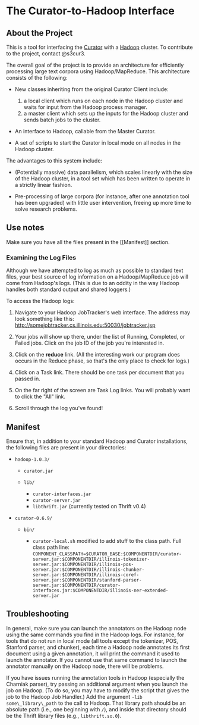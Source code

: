 <!-- -*-Markdown-*- -->

The Curator-to-Hadoop Interface
========================================

About the Project
----------------------------------------

This is a tool for interfacing the [Curator](http://cogcomp.cs.illinois.edu/trac/wiki/Curator) with a [Hadoop](http://hadoop.apache.org/) cluster. To contribute to the project, contact @s3cur3.

The overall goal of the project is to provide an architecture for efficiently processing large text corpora using Hadoop/MapReduce. This architecture consists of the following:

* New classes inheriting from the original Curator Client include:  
    1. a local client which runs on each node in the Hadoop cluster and waits for input from the Hadoop process manager.
    2. a master client which sets up the inputs for the Hadoop cluster and sends batch jobs to the cluster.
	
* An interface to Hadoop, callable from the Master Curator.

* A set of scripts to start the Curator in local mode on all nodes in the Hadoop cluster.

The advantages to this system include:

* (Potentially massive) data parallelism, which scales linearly with the size of the Hadoop cluster, in a tool set which has been written to operate in a strictly linear fashion.

* Pre-processing of large corpora (for instance, after one annotation tool has been upgraded) with little user intervention, freeing up more time to solve research problems.

Use notes
----------------------------------------

Make sure you have all the files present in the [[Manifest]] section.

### Examining the Log Files ###

Although we have attempted to log as much as possible to standard text files, your best source of log information on a Hadoop/MapReduce job will come from Hadoop's logs. (This is due to an oddity in the way Hadoop handles both standard output and shared loggers.) 

To access the Hadoop logs:

1. Navigate to your Hadoop JobTracker's web interface. The address may look something like this: http://somejobtracker.cs.illinois.edu:50030/jobtracker.jsp

2. Your jobs will show up there, under the list of Running, Completed, or Failed jobs. Click on the job ID of the job you're interested in.

3. Click on the **reduce** link. (All the interesting work our program does occurs in the Reduce phase, so that's the only place to check for logs.)

4. Click on a Task link. There should be one task per document that you passed in.

5. On the far right of the screen are Task Log links. You will probably want to click the "All" link.

6. Scroll through the log you've found!

Manifest
----------------------------------------

Ensure that, in addition to your standard Hadoop and Curator
installations, the following files are present in your directories:

* `hadoop-1.0.3/`

    * `curator.jar`
    * `lib/`

        * `curator-interfaces.jar`
        * `curator-server.jar`
        * `libthrift.jar` (currently tested on Thrift v0.4)

* `curator-0.6.9/`

    * `bin/`

         * `curator-local.sh` modified to add stuff to the class path. Full class path line: `COMPONENT_CLASSPATH=$CURATOR_BASE:$COMPONENTDIR/curator-server.jar:$COMPONENTDIR/illinois-tokenizer-server.jar:$COMPONENTDIR/illinois-pos-server.jar:$COMPONENTDIR/illinois-chunker-server.jar:$COMPONENTDIR/illinois-coref-server.jar:$COMPONENTDIR/stanford-parser-server.jar:$COMPONENTDIR/curator-interfaces.jar:$COMPONENTDIR/illinois-ner-extended-server.jar`

Troubleshooting
----------------------------------------

In general, make sure you can launch the annotators on the Hadoop node
using the same commands you find in the Hadoop logs. For instance,
for tools that do not run in local mode (all tools except the
tokenizer, POS, Stanford parser, and chunker), each time a Hadoop node
annotates its first document using a given annotation, it will print 
the command it used to launch the annotator. If you cannot use that same 
command to launch the annotator manually on the Hadoop node, there will 
be problems.

If you have issues running the annotation tools in Hadoop (especially
the Charniak parser), try passing an additional argument when you
launch the job on Hadoop. (To do so, you may have to modify the script that
gives the job to the Hadoop Job Handler.) Add the argument 
`-lib some\_library\_path` to the call to Hadoop. That library path 
should be an absolute path (i.e., one beginning with `/`), 
and inside that directory should be the Thrift library files 
(e.g., `libthrift.so.0`).

